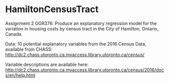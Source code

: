 # HamiltonCensusTract
Assignment 2 GGR376: Produce an explanatory regression model for the variation in housing costs by census tract in the City of Hamilton, Ontario, Canada.

Data: 10 potential explanatory variables from the 2016 Census Data, available from CHASS: http://dc2.chass.utoronto.ca.myaccess.library.utoronto.ca/census/

Variable descriptions are available here: http://dc2.chass.utoronto.ca.myaccess.library.utoronto.ca/census/2016/docs/en/help.html
